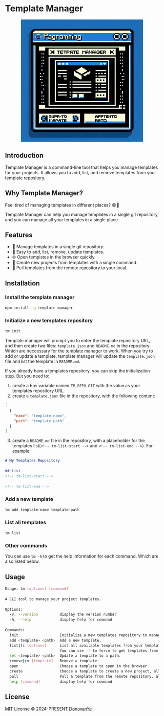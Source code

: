 # Template Manager

<div align="center">
  <img src="./public/icon.png" alt="Template Manager Icon" width="400" height="400">
</div>

## Introduction

Template Manager is a command-line tool that helps you manage templates for your projects. It allows you to add, list, and remove templates from your template repository.

## Why Template Manager?

Feel tired of managing templates in different places? 😩📂

Template Manager can help you manage templates in a single git repository, and you can manage all your templates in a single place.

## Features

- 📂 Manage templates in a single git repository.
- 📂 Easy to add, list, remove, update templates.
- 🌐 Open templates in the browser quickly.
- 🚀 Create new projects from templates with a single command.
- 🔄 Pull templates from the remote repository to your local.

## Installation

### Install the template manager
```bash
npm install -g template-manager
```

### Initialize a new templates repository
```bash
tm init
```
Template manager will prompt you to enter the template repository URL, and then create two files: `template.json` and `README.md` in the repository. Which are neccessary for the template manager to work. When you try to add or update a template, template manager will update the `template.json` file and list the template in `README.md`.

If you already have a templates repository, you can skip the initialization step. But you need to:
  1. create a Env variable named `TM_REPO_GIT` with the value as your templates repository URL.
  2. create a `template.json` file in the repository, with the following content:
```json
[
  {
    "name": "template-name",
    "path": "template-path"
  }
]
```
  3. create a `README.md` file in the repository, with a placeholder for the templates list(`<!-- tm-list-start -->` and `<!-- tm-list-end -->`). For example:
```md
# My Templates Repository

## List
<!-- tm-list-start -->

<!-- tm-list-end -->
```

### Add a new template
```bash
tm add template-name template-path
```

### List all templates
```bash
tm list
```
### Other commands

You can use `tm -h` to get the help information for each command. Which are also listed below.

## Usage

```bash
Usage: tm [options] [command]

A CLI tool to manage your project templates.

Options:
  -v, --version          display the version number
  -h, --help             display help for command

Commands:
  init                   Initialize a new templates repository to manage templates.
  add <template> <path>  Add a new template.
  list|ls [options]      List all available templates from your template repository, will be cached for 1 hour.
                         You can use -f to force to get templates from the template repository.
  set <template> <path>  Update a template to a path.
  remove|rm [template]   Remove a template.
  open                   Choose a template to open in the browser.
  create                 Choose a template to create a new project, all the git history will be removed.
  pull                   Pull a template from the remote repository, all the git history will be preserved.
  help [command]         display help for command
```

## License

[MIT](./LICENSE) License © 2024-PRESENT [DonovanYe](https://github.com/Donovan-Ye)

